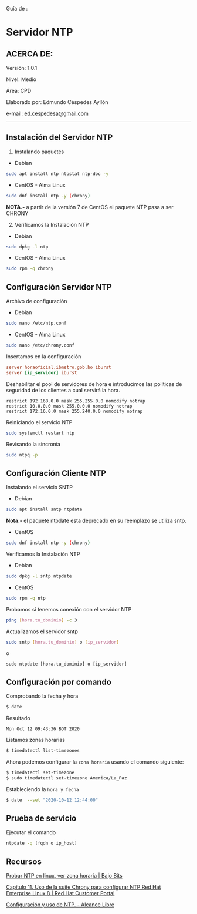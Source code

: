 Guía de :

# Servidor NTP

## ACERCA DE:

Versión: 1.0.1

Nivel: Medio

Área: CPD

Elaborado por: Edmundo Céspedes Ayllón

e-mail: [ed.cespedesa@gmail.com](ed.cespedesa@gmail.com)

---

## Instalación del Servidor NTP

1. Instalando paquetes
- Debian

```bash
sudo apt install ntp ntpstat ntp-doc -y
```

- CentOS - Alma Linux

```bash
sudo dnf install ntp -y (chrony)
```

**NOTA.-** a partir de la versión 7 de CentOS el paquete NTP pasa a ser CHRONY

2. Verificamos la Instalación NTP
- Debian

```bash
sudo dpkg -l ntp
```

- CentOS - Alma Linux

```bash
sudo rpm -q chrony
```

## Configuración Servidor NTP

Archivo de configuración

- Debian

```bash
sudo nano /etc/ntp.conf 
```

- CentOS - Alma Linux

```bash
sudo nano /etc/chrony.conf
```

Insertamos en la configuración

```conf
server horaoficial.ibmetro.gob.bo iburst
server [ip_servidor] iburst
```

Deshabilitar el pool de servidores de hora e introducimos las políticas de seguridad de los clientes a cual servirá la hora.

```config
restrict 192.168.0.0 mask 255.255.0.0 nomodify notrap
restrict 10.0.0.0 mask 255.0.0.0 nomodify notrap
restrict 172.16.0.0 mask 255.240.0.0 nomodify notrap
```

Reiniciando el servicio NTP

```bash
sudo systemctl restart ntp 
```

Revisando la sincronía

```bash
sudo ntpq -p
```

## Configuración  Cliente NTP

Instalando el servicio SNTP

- Debian

```bash
sudo apt install sntp ntpdate
```

**Nota.-** el paquete ntpdate esta deprecado en su reemplazo se utiliza sntp.

- CentOS

```bash
sudo dnf install ntp -y (chrony)
```

Verificamos la Instalación NTP

- Debian

```bash
sudo dpkg -l sntp ntpdate
```

- CentOS

```bash
sudo rpm -q ntp
```

Probamos si tenemos conexión con el servidor NTP

```bash
ping [hora.tu_dominio] -c 3
```

Actualizamos el servidor sntp 

```bash
sudo sntp [hora.tu_dominio] o [ip_servidor]
```

o

```
sudo ntpdate [hora.tu_dominio] o [ip_servidor]
```

## Configuración por comando

Comprobando la fecha y hora

```bash
$ date
```

Resultado

```output
Mon Oct 12 09:43:36 BOT 2020
```

Listamos zonas horarias

```bash
$ timedatectl list-timezones
```

Ahora podemos configurar la `zona horaria` usando el comando siguiente:

```bash
$ timedatectl set-timezone
$ sudo timedatectl set-timezone America/La_Paz
```

Estableciendo la `hora y fecha`

```bash
$ date  --set "2020-10-12 12:44:00"    
```

## Prueba de servicio

Ejecutar el comando

```bash
ntpdate -q [fqdn o ip_host]
```

## Recursos

[Probar NTP en linux, ver zona horaria | Bajo Bits](https://bajobits.wordpress.com/2012/07/30/probar-ntp-en-linux/)

[Capítulo 11. Uso de la suite Chrony para configurar NTP Red Hat Enterprise Linux 8 | Red Hat Customer Portal](https://access.redhat.com/documentation/es-es/red_hat_enterprise_linux/8/html/configuring_basic_system_settings/using-chrony-to-configure-ntp)

[Configuración y uso de NTP. - Alcance Libre](https://blog.alcancelibre.org/staticpages/index.php/como-ntp)